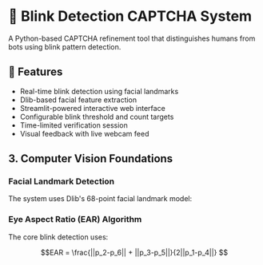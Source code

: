 # 👀 Blink Detection CAPTCHA System

A Python-based CAPTCHA refinement tool that distinguishes humans from bots using blink pattern detection.

## 🚀 Features

- Real-time blink detection using facial landmarks
- Dlib-based facial feature extraction
- Streamlit-powered interactive web interface
- Configurable blink threshold and count targets
- Time-limited verification session
- Visual feedback with live webcam feed

## 3. Computer Vision Foundations

### Facial Landmark Detection
The system uses Dlib's 68-point facial landmark model:

### Eye Aspect Ratio (EAR) Algorithm
The core blink detection uses:
```math
EAR = \frac{||p_2-p_6|| + ||p_3-p_5||}{2||p_1-p_4||}
